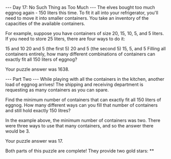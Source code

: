--- Day 17: No Such Thing as Too Much ---
The elves bought too much eggnog again - 150 liters this time. To fit it all into your refrigerator, you'll need to move it into smaller containers. You take an inventory of the capacities of the available containers.

For example, suppose you have containers of size 20, 15, 10, 5, and 5 liters. If you need to store 25 liters, there are four ways to do it:

15 and 10
20 and 5 (the first 5)
20 and 5 (the second 5)
15, 5, and 5
Filling all containers entirely, how many different combinations of containers can exactly fit all 150 liters of eggnog?

Your puzzle answer was 1638.

--- Part Two ---
While playing with all the containers in the kitchen, another load of eggnog arrives! The shipping and receiving department is requesting as many containers as you can spare.

Find the minimum number of containers that can exactly fit all 150 liters of eggnog. How many different ways can you fill that number of containers and still hold exactly 150 litres?

In the example above, the minimum number of containers was two. There were three ways to use that many containers, and so the answer there would be 3.

Your puzzle answer was 17.

Both parts of this puzzle are complete! They provide two gold stars: **
